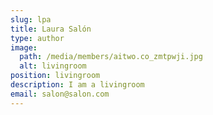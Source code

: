 ```yaml
---
slug: lpa
title: Laura Salón
type: author
image:
  path: /media/members/aitwo.co_zmtpwji.jpg
  alt: livingroom
position: livingroom
description: I am a livingroom
email: salon@salon.com
---
```

